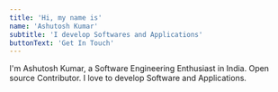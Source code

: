 ```yaml
---
title: 'Hi, my name is'
name: 'Ashutosh Kumar'
subtitle: 'I develop Softwares and Applications'
buttonText: 'Get In Touch'
---
```


I'm Ashutosh Kumar, a Software Engineering Enthusiast in India. Open source Contributor.
I love to develop Software and Applications.
